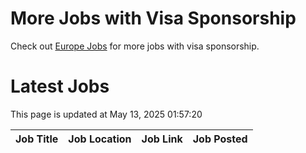 # More Jobs with Visa Sponsorship

Check out [Europe Jobs](https://github.com/sureshparimi/europejobs#latest-jobs) for more jobs with visa sponsorship.

# Latest Jobs

This page is updated at May 13, 2025 01:57:20

| Job Title | Job Location | Job Link | Job Posted |
| --- | --- | --- | --- |
